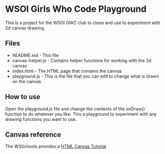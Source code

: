 # WSOI Girls Who Code Playground
This is a project for the WSOI GWC club to clone and use to experiment with 2d canvas drawing.

## Files
* README.md - This file
* canvas-helper.js - Contains helper functions for working with the 2d canvas
* index.html - The HTML page that contains the canvas
* playground.js - This is the file that you can edit to change what is drawn on the canvas

## How to use
Open the playground.js file and change the contents of the onDraw() function to do
whatever you like.  This a playground to experiment with any drawing functions you
want to use.

## Canvas reference
The W3Schools provides a [HTML Canvas Tutorial](https://www.w3schools.com/graphics/canvas_intro.asp)